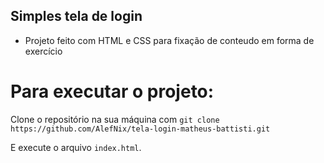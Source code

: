 ## Simples tela de login

* Projeto feito com HTML e CSS para fixação de conteudo em forma de exercício

# Para executar o projeto:

Clone o repositório na sua máquina com `git clone https://github.com/AlefNix/tela-login-matheus-battisti.git`

E execute o arquivo `index.html`.